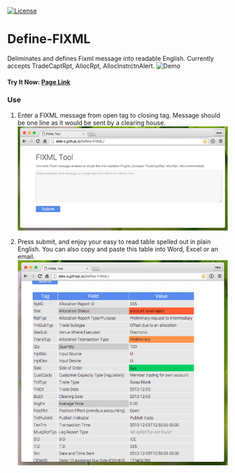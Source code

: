 [![License](https://img.shields.io/badge/License-Apache%202.0-blue.svg)](https://opensource.org/licenses/Apache-2.0)

# Define-FIXML
Deliminates and defines Fixml message into readable English. Currently accepts TradeCaptRpt, AllocRpt, AllocInstrctnAlert.
![Demo](./screenshots/demo.gif)

#### Try It Now: [Page Link](http://alek-s.github.io/Define-FIXML/)


### Use
1. Enter a FIXML message from open tag to closing tag. Message should be one line as it would be sent by a clearing house.
![Form](./screenshots/formscreenshot.png)

2. Press submit, and enjoy your easy to read table spelled out in plain English. You can also copy and paste this table into Word, Excel or an email.
![Table](./screenshots/screenshot.png)
